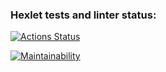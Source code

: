 ### Hexlet tests and linter status:
[![Actions Status](https://github.com/Dimka-zvd/frontend-project-44/actions/workflows/hexlet-check.yml/badge.svg)](https://github.com/Dimka-zvd/frontend-project-44/actions)

[![Maintainability](https://api.codeclimate.com/v1/badges/1b57c7d8de77c0537b5f/maintainability)](https://codeclimate.com/github/Dimka-zvd/frontend-project-44/maintainability)